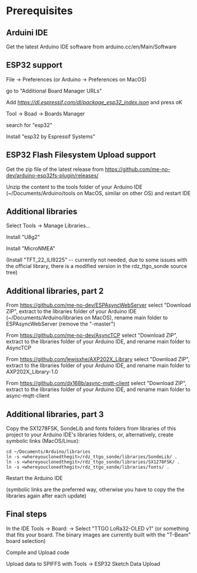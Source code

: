 # Prerequisites

## Arduini IDE

Get the latest Arduino IDE software from arduino.cc/en/Main/Software

## ESP32 support

File -> Preferences  (or Arduino -> Preferences on MacOS)

go to "Additional Board Manager URLs"

Add *https://dl.espressif.com/dl/package_esp32_index.json* and press oK


Tool -> Boad -> Boards Manager

search for "esp32"

Install "esp32 by Espressif Systems"

## ESP32 Flash Filesystem Upload support

Get the zip file of the latest release from 
https://github.com/me-no-dev/arduino-esp32fs-plugin/releases/

Unzip the content to the tools folder of your Arduino IDE (~/Documents/Arduino/tools on MacOS,
similar on other OS) and restart IDE

## Additional libraries

Select Tools -> Manage Libraries...

Install "U8g2"

Install "MicroNMEA"

(Install "TFT_22_ILI9225" -- currently not needed, due to some issues with the official library, there is a modified version in the rdz_ttgo_sonde source tree)

## Additional libraries, part 2

From https://github.com/me-no-dev/ESPAsyncWebServer select "Download ZIP", extract to the libraries
folder of your Arduino IDE (~/Documents/Arduino/libraries on MacOS), rename main folder to ESPAsyncWebServer
(remove the "-master")

From https://github.com/me-no-dev/AsyncTCP select "Download ZIP", extract to the libraries folder
of your Arduino IDE, and rename main folder to AsyncTCP

From https://github.com/lewisxhe/AXP202X_Library select "Download ZIP", extract to the libraries
folder of your Arduino IDE, and rename main folder to AXP202X_Library-1.0

From https://github.com/dx168b/async-mqtt-client select "Download ZIP", extract to the libraries
folder of your Arduino IDE, and rename main folder to async-mqtt-client

## Additional libraries, part 3

Copy the SX1278FSK, SondeLib and fonts folders from libraries of this project to your Arduino IDE's libraries
folders, or, alternatively, create symbolic links (MacOS/Linux):

```
cd ~/Documents/Arduino/libraries
ln -s <whereyouclonedthegit>/rdz_ttgo_sonde/libraries/SondeLib/ .
ln -s <whereyouclonedthegit>/rdz_ttgo_sonde/libraries/SX1278FSK/ .
ln -s <whereyouclonedthegit>/rdz_ttgo_sonde/libraries/fonts/ .
```

Restart the Arduino IDE

(symbolic links are the preferred way, otherwise you have to copy the the libraries again after
each update)

## Final steps

In the IDE Tools -> Board: ->
Select "TTGO LoRa32-OLED v1" (or something that fits your board.
The binary images are currently built with the "T-Beam" board selection)

Compile and Upload code

Upload data to SPIFFS with Tools -> ESP32 Sketch Data Upload




